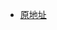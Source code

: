 <!-- https://www.jianshu.com/p/5fd16155901a -->
<!-- https://developer.mozilla.org/zh-CN/docs/Web/API/FileReader/readAsDataURL -->
<!-- https://blog.csdn.net/txw0415/article/details/80458533 -->
<!-- https://blog.csdn.net/jw19950424/article/details/79974589 -->
<!-- https://www.jianshu.com/p/6409df8c4963 -->
<!-- https://segmentfault.com/a/1190000014159844 -->

- [原地址](https://github.com/niexiaofei1988/frontend_notes/tree/master/React)
